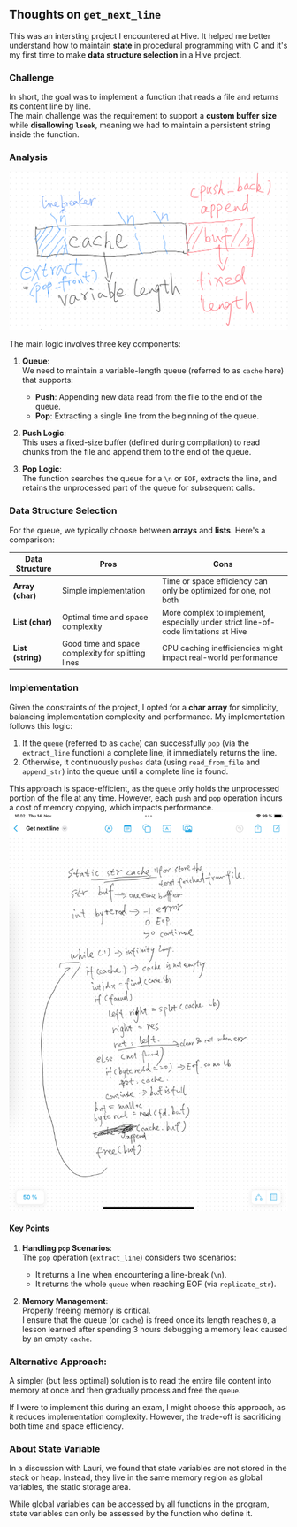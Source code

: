 ## Thoughts on `get_next_line`

This was an intersting project I encountered at Hive. It helped me better understand how to maintain **state** in procedural programming with C and it's my first time to make **data structure selection** in a Hive project.

### Challenge
In short, the goal was to implement a function that reads a file and returns its content line by line.  
The main challenge was the requirement to support a **custom buffer size** while **disallowing `lseek`**, meaning we had to maintain a persistent string inside the function.

### Analysis
![Queue Logic](./imgs/get_next_line.png)

The main logic involves three key components:

1. **Queue**:  
   We need to maintain a variable-length queue (referred to as `cache` here) that supports:
   - **Push**: Appending new data read from the file to the end of the queue.
   - **Pop**: Extracting a single line from the beginning of the queue.

2. **Push Logic**:  
   This uses a fixed-size buffer (defined during compilation) to read chunks from the file and append them to the end of the queue.

3. **Pop Logic**:  
   The function searches the queue for a `\n` or `EOF`, extracts the line, and retains the unprocessed part of the queue for subsequent calls.

### Data Structure Selection
For the queue, we typically choose between **arrays** and **lists**. Here's a comparison:

| Data Structure      | Pros                                       | Cons                                                                                     |
|---------------------|-------------------------------------------|------------------------------------------------------------------------------------------|
| **Array (char)**    | Simple implementation                     | Time or space efficiency can only be optimized for one, not both                         |
| **List (char)**     | Optimal time and space complexity          | More complex to implement, especially under strict line-of-code limitations at Hive      |
| **List (string)**   | Good time and space complexity for splitting lines | CPU caching inefficiencies might impact real-world performance                            |

### Implementation

Given the constraints of the project, I opted for a **char array** for simplicity, balancing implementation complexity and performance. My implementation follows this logic:

1. If the `queue` (referred to as `cache`) can successfully `pop` (via the `extract_line` function) a complete line, it immediately returns the line.
2. Otherwise, it continuously `pushes` data (using `read_from_file` and `append_str`) into the queue until a complete line is found.

This approach is space-efficient, as the `queue` only holds the unprocessed portion of the file at any time. However, each `push` and `pop` operation incurs a cost of memory copying, which impacts performance.  
![Pseudo-code](../pseudo_code/get_next_line.jpg)

#### Key Points

1. **Handling `pop` Scenarios**:  
   The `pop` operation (`extract_line`) considers two scenarios:
   - It returns a line when encountering a line-break (`\n`).
   - It returns the whole `queue` when reaching EOF (via `replicate_str`).

2. **Memory Management**:  
   Properly freeing memory is critical.  
   I ensure that the queue (or `cache`) is freed once its length reaches `0`, a lesson learned after spending 3 hours debugging a memory leak caused by an empty `cache`.

### Alternative Approach:

A simpler (but less optimal) solution is to read the entire file content into memory at once and then gradually process and free the `queue`.  

If I were to implement this during an exam, I might choose this approach, as it reduces implementation complexity. However, the trade-off is sacrificing both time and space efficiency.

### About State Variable

In a discussion with Lauri, we found that state variables are not stored in the stack or heap. Instead, they live in the same memory region as global variables, the static storage area.

While global variables can be accessed by all functions in the program, state variables can only be assessed by the function who define it.
